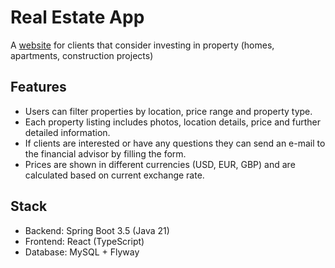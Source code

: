# Real Estate App
A [website](https://osfinanzen.com/en) for clients that consider investing in property (homes, apartments, construction projects)

## Features
- Users can filter properties by location, price range and property type.
- Each property listing includes photos, location details, price and further detailed information.
- If clients are interested or have any questions they can send an e-mail to the financial advisor by filling the form.
- Prices are shown in different currencies (USD, EUR, GBP) and are calculated based on current exchange rate.

## Stack
- Backend: Spring Boot 3.5 (Java 21)
- Frontend: React (TypeScript)
- Database: MySQL + Flyway
